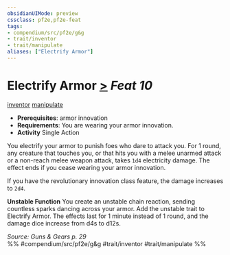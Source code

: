 ```yaml
---
obsidianUIMode: preview
cssclass: pf2e,pf2e-feat
tags:
- compendium/src/pf2e/g&g
- trait/inventor
- trait/manipulate
aliases: ["Electrify Armor"]
---
```

# Electrify Armor  [>](../../rules/core-rulebook/chapter-9-playing-the-game.md#Actions "Single Action") *Feat 10*  
[inventor](../../rules/traits/inventor-g-g.md)  [manipulate](../../rules/traits/manipulate.md)  

- **Prerequisites**: armor innovation
- **Requirements**: You are wearing your armor innovation.
- **Activity** Single Action

You electrify your armor to punish foes who dare to attack you. For 1 round, any creature that touches you, or that hits you with a melee unarmed attack or a non-reach melee weapon attack, takes `1d4` electricity damage. The effect ends if you cease wearing your armor innovation.

If you have the revolutionary innovation class feature, the damage increases to `2d4`.

**Unstable Function** You create an unstable chain reaction, sending countless sparks dancing across your armor. Add the unstable trait to Electrify Armor. The effects last for 1 minute instead of 1 round, and the damage dice increase from d4s to d12s.

*Source: Guns & Gears p. 29*  
%% #compendium/src/pf2e/g&g #trait/inventor #trait/manipulate %%